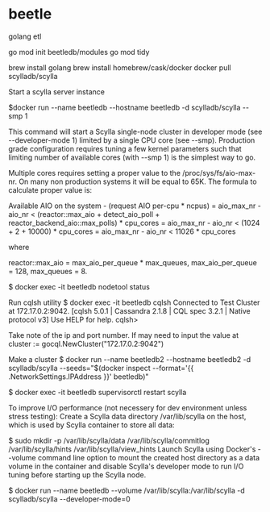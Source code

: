 # beetle
golang etl

go mod init beetledb/modules
go mod tidy

brew install golang
brew install homebrew/cask/docker
docker pull scylladb/scylla

Start a scylla server instance

$docker run --name beetledb --hostname beetledb -d scylladb/scylla --smp 1

 This command will start a Scylla single-node cluster in developer mode (see --developer-mode 1) limited by a single CPU core (see --smp). Production grade configuration requires tuning a few kernel parameters such that limiting number of available cores (with --smp 1) is the simplest way to go.

Multiple cores requires setting a proper value to the /proc/sys/fs/aio-max-nr. On many non production systems it will be equal to 65K. The formula to calculate proper value is:

Available AIO on the system - (request AIO per-cpu * ncpus) =
aio_max_nr - aio_nr < (reactor::max_aio + detect_aio_poll + reactor_backend_aio::max_polls) * cpu_cores =
aio_max_nr - aio_nr < (1024 + 2 + 10000) * cpu_cores =
aio_max_nr - aio_nr < 11026 * cpu_cores

where

reactor::max_aio = max_aio_per_queue * max_queues,
max_aio_per_queue = 128,
max_queues = 8.

$ docker exec -it beetledb nodetool status

Run cqlsh utility
$ docker exec -it beetledb cqlsh
Connected to Test Cluster at 172.17.0.2:9042.
[cqlsh 5.0.1 | Cassandra 2.1.8 | CQL spec 3.2.1 | Native protocol v3]
Use HELP for help.
cqlsh>

Take note of the ip and port number. If may need to input the value at cluster := gocql.NewCluster("172.17.0.2:9042")

Make a cluster
$ docker run --name beetledb2  --hostname beetledb2 -d scylladb/scylla --seeds="$(docker inspect --format='{{ .NetworkSettings.IPAddress }}' beetledb)"

$ docker exec -it beetledb supervisorctl restart scylla

To improve I/O performance (not necessery for dev environment unless stress testing):
Create a Scylla data directory /var/lib/scylla on the host, which is used by Scylla container to store all data:

$ sudo mkdir -p /var/lib/scylla/data /var/lib/scylla/commitlog /var/lib/scylla/hints /var/lib/scylla/view_hints
Launch Scylla using Docker's --volume command line option to mount the created host directory as a data volume in the container and disable Scylla's developer mode to run I/O tuning before starting up the Scylla node.

$ docker run --name beetledb --volume /var/lib/scylla:/var/lib/scylla -d scylladb/scylla --developer-mode=0

